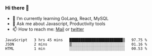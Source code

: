 ### Hi there 👋

- 🌱 I’m currently learning GoLang, React, MySQL
- 💬 Ask me about Javascript, Productivity tools 
- 📫 How to reach me: [Mail](mailto:kvaishak47@gmail.com) or [twitter](https://twitter.com/kvaish4k)

<!--START_SECTION:waka-->
```text
JavaScript   3 hrs 45 mins   ████████████████████████▒   97.75 % 
JSON         2 mins          ▒░░░░░░░░░░░░░░░░░░░░░░░░   01.16 % 
HTML         1 min           ░░░░░░░░░░░░░░░░░░░░░░░░░   00.53 % 
```
<!--END_SECTION:waka-->

